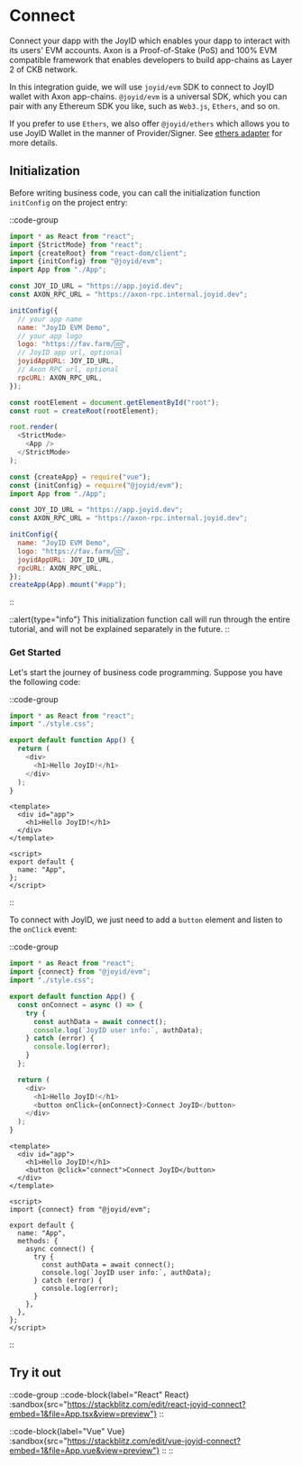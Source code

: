 # Connect

Connect your dapp with the JoyID which enables your dapp to interact with its users' EVM accounts. Axon is a Proof-of-Stake (PoS) and 100% EVM compatible framework that enables developers to build app-chains as Layer 2 of CKB network.

In this integration guide, we will use `joyid/evm` SDK to connect to JoyID wallet with Axon app-chains. `@joyid/evm` is a universal SDK, which you can pair with any Ethereum SDK you like, such as `Web3.js`, `Ethers`, and so on.

If you prefer to use `Ethers`, we also offer `@joyid/ethers` which allows you to use JoyID Wallet in the manner of Provider/Signer. See [ethers adapter](/guide/adapters/ethers) for more details.

## Initialization

Before writing business code, you can call the initialization function `initConfig` on the project entry:

::code-group

```js [React]
import * as React from "react";
import {StrictMode} from "react";
import {createRoot} from "react-dom/client";
import {initConfig} from "@joyid/evm";
import App from "./App";

const JOY_ID_URL = "https://app.joyid.dev";
const AXON_RPC_URL = "https://axon-rpc.internal.joyid.dev";

initConfig({
  // your app name
  name: "JoyID EVM Demo",
  // your app logo
  logo: "https://fav.farm/🆔",
  // JoyID app url, optional
  joyidAppURL: JOY_ID_URL,
  // Axon RPC url, optional
  rpcURL: AXON_RPC_URL,
});

const rootElement = document.getElementById("root");
const root = createRoot(rootElement);

root.render(
  <StrictMode>
    <App />
  </StrictMode>
);
```

```js [Vue]
const {createApp} = require("vue");
const {initConfig} = require("@joyid/evm");
import App from "./App";

const JOY_ID_URL = "https://app.joyid.dev";
const AXON_RPC_URL = "https://axon-rpc.internal.joyid.dev";

initConfig({
  name: "JoyID EVM Demo",
  logo: "https://fav.farm/🆔",
  joyidAppURL: JOY_ID_URL,
  rpcURL: AXON_RPC_URL,
});
createApp(App).mount("#app");
```

::

::alert{type="info"}
This initialization function call will run through the entire tutorial, and will not be explained separately in the future.
::

### Get Started

Let's start the journey of business code programming. Suppose you have the following code:

::code-group

```js [React]
import * as React from "react";
import "./style.css";

export default function App() {
  return (
    <div>
      <h1>Hello JoyID!</h1>
    </div>
  );
}
```

```vue [Vue]
<template>
  <div id="app">
    <h1>Hello JoyID!</h1>
  </div>
</template>

<script>
export default {
  name: "App",
};
</script>
```

::

To connect with JoyID, we just need to add a `button` element and listen to the `onClick` event:

::code-group

```js [React]
import * as React from "react";
import {connect} from "@joyid/evm";
import "./style.css";

export default function App() {
  const onConnect = async () => {
    try {
      const authData = await connect();
      console.log(`JoyID user info:`, authData);
    } catch (error) {
      console.log(error);
    }
  };

  return (
    <div>
      <h1>Hello JoyID!</h1>
      <button onClick={onConnect}>Connect JoyID</button>
    </div>
  );
}
```

```vue [Vue]
<template>
  <div id="app">
    <h1>Hello JoyID!</h1>
    <button @click="connect">Connect JoyID</button>
  </div>
</template>

<script>
import {connect} from "@joyid/evm";

export default {
  name: "App",
  methods: {
    async connect() {
      try {
        const authData = await connect();
        console.log(`JoyID user info:`, authData);
      } catch (error) {
        console.log(error);
      }
    },
  },
};
</script>
```

::

## Try it out

::code-group
::code-block{label="React" React}
:sandbox{src="https://stackblitz.com/edit/react-joyid-connect?embed=1&file=App.tsx&view=preview"}
::

::code-block{label="Vue" Vue}
:sandbox{src="https://stackblitz.com/edit/vue-joyid-connect?embed=1&file=App.vue&view=preview"}
::
::

